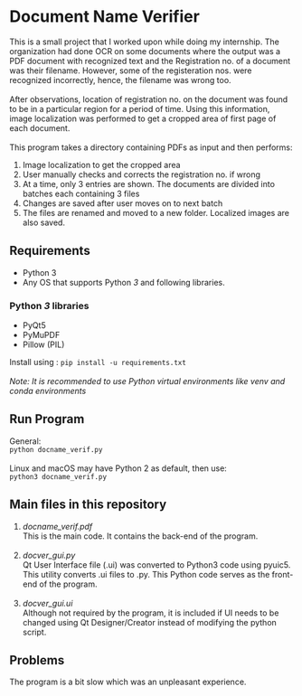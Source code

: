 # Document Name Verifier

This is a small project that I worked upon while doing my internship. The organization had done OCR on some documents where the output was a PDF document with recognized text and the Registration no. of a document was their filename. However, some of the registeration nos. were recognized incorrectly, hence, the filename was wrong too. <br><br>
After observations, location of registration no. on the document was found to be in a particular region for a period of time. Using this information, image localization was performed to get a cropped area of first page of each document.<br><br>
This program takes a directory containing PDFs as input and then performs:<br>
1. Image localization to get the cropped area
2. User manually checks and corrects the registration no. if wrong
3. At a time, only 3 entries are shown. The documents are divided into batches each containing 3 files
4. Changes are saved after user moves on to next batch
5. The files are renamed and moved to a new folder. Localized images are also saved.

## Requirements
- Python 3
- Any OS that supports Python _3_ and following libraries.

### Python _3_  libraries
- PyQt5 <br>
- PyMuPDF
- Pillow (PIL)

Install using :    `pip install -u requirements.txt` <br><br>
_Note: It is recommended to use Python virtual environments like venv and conda environments_

## Run Program
General:<br>
`python docname_verif.py`
<br><br>
Linux and macOS may have Python 2 as default, then use:<br>
`python3 docname_verif.py`


## Main files in this repository
1. _docname_verif.pdf_ <br>
This is the main code. It contains the back-end of the program. <br><br>
2. _docver_gui.py_ <br>
Qt User Interface file (.ui) was converted to Python3 code using pyuic5. This utility converts .ui files to .py. This Python code serves as the front-end of the program.<br><br>
3. _docver_gui.ui_ <br>
Although not required by the program, it is included if UI needs to be changed using Qt Designer/Creator instead of modifying the python script.

## Problems
The program is a bit slow which was an unpleasant experience.


